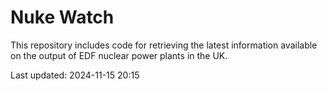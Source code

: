 # Nuke Watch

This repository includes code for retrieving the latest information available on the output of EDF nuclear power plants in the UK.

Last updated: 2024-11-15 20:15